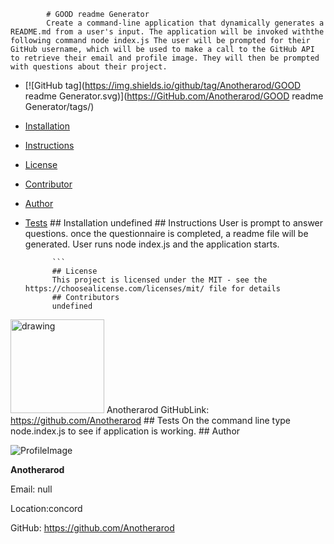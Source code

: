 
            # GOOD readme Generator 
            Create a command-line application that dynamically generates a README.md from a user's input. The application will be invoked withthe following command node index.js The user will be prompted for their GitHub username, which will be used to make a call to the GitHub API to retrieve their email and profile image. They will then be prompted with questions about their project.
            
* [![GitHub tag](https://img.shields.io/github/tag/Anotherarod/GOOD readme Generator.svg)](https://GitHub.com/Anotherarod/GOOD readme Generator/tags/)
            
* [Installation](#Installation)
            
* [Instructions](#Instructions)
            
* [License](#License)
            
* [Contributor](#Contributor)
            
* [Author](#Author)
            
* [Tests](#Tests)
            ## Installation
            undefined
            ## Instructions
            User is prompt to answer questions. once the questionnaire is completed, a readme file will be generated. User runs node index.js and the application starts.
           
            ```
            ## License 
            This project is licensed under the MIT - see the https://choosealicense.com/licenses/mit/ file for details
            ## Contributors
            undefined
 <img src="https://avatars1.githubusercontent.com/u/66573549?v=4" alt="drawing" width="150" display="inline"/> Anotherarod  GitHubLink: https://github.com/Anotherarod
            ## Tests
            On the command line type node.index.js to see if application is working.
            ## Author 
            
![ProfileImage](https://avatars1.githubusercontent.com/u/66573549?v=4)
            
**Anotherarod**
            
Email: null
            
Location:concord
            
GitHub: https://github.com/Anotherarod
            